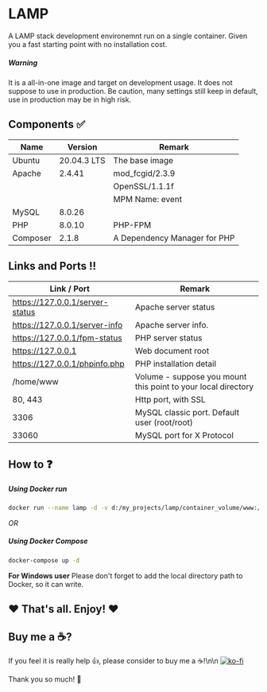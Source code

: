 # LAMP

A LAMP stack development environemnt run on a single container.
Given you a fast starting point with no installation cost.

##### Warning
It is a all-in-one image and target on development usage. It does not suppose to use in production. Be caution, many settings still keep in default, use in production may be in high risk.

## Components :white_check_mark:
| Name | Version | Remark |
| ---- | ------- | ------ |
| Ubuntu | 20.04.3 LTS | The base image |
| Apache | 2.4.41 | mod_fcgid/2.3.9 |
| | | OpenSSL/1.1.1f |
| | | MPM Name: event |
| MySQL | 8.0.26 | |
| PHP | 8.0.10 | PHP-FPM |
| Composer | 2.1.8 | A Dependency Manager for PHP |

## Links and Ports :bangbang:
| Link / Port | Remark |
| ---- | ------ |
| https://127.0.0.1/server-status | Apache server status |
| https://127.0.0.1/server-info | Apache server info. |
| https://127.0.0.1/fpm-status | PHP server status |
| https://127.0.0.1 | Web document root |
| https://127.0.0.1/phpinfo.php | PHP installation detail |
| /home/www | Volume - suppose you mount this point to your local directory | 
| 80, 443 | Http port, with SSL |
| 3306 | MySQL classic port. Default user (root/root) |
| 33060 | MySQL port for X Protocol |

## How to :question:
##### Using Docker run
``` bash
docker run --name lamp -d -v d:/my_projects/lamp/container_volume/www:/home/www -p 80:80 -p 443:443 -p 3306:3306 -p 33060:33060 ssmak/lamp:0.0.1
```
_OR_
##### Using Docker Compose
``` bash
docker-compose up -d
```

__For Windows user__
Please don't forget to add the local directory path to Docker, so it can write.

## :heart: That's all. Enjoy! :heart:

## Buy me a :coffee:?
If you feel it is really help :+1:, please consider to buy me a :coffee:!\n\n
[![ko-fi](https://ko-fi.com/img/githubbutton_sm.svg)](https://ko-fi.com/T6T165VJF)


Thank you so much! :facepunch: